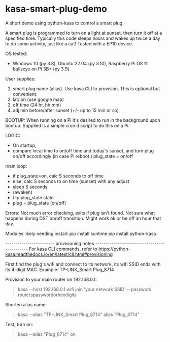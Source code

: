 # kasa-smart-plug-demo
A short demo using python-kasa to control a smart plug.

A smart plug is programmed to turn on a light at sunset, then turn it off at a specified time.
Typically this code sleeps hours and wakes up twice a day to do some activity, just like a cat!
Tested with a EP10 device.

OS tested:
- Windows 10 (py 3.8), Ubuntu 22.04 (py 3.10), Raspberry Pi OS 11 bullseye on Pi 3B+ (py 3.9).

User supplies:
1) smart plug name (alias). Use kasa CLI to provision. This is optional but convenient.
2) lat/lon (use google map)
3) off time (24 hr, hh:mm)
4) adj min before/after sunset (+/- up to 15 min or so)

BOOTUP:
When running on a Pi it's desired to run in the background upon bootup.
Supplied is a simple cron.d script to do this on a Pi.

LOGIC:
- On startup,
-   compare local time to on/off time and today's sunset, and turn plug on/off accordingly (in case Pi reboot.) plug_state = on/off

main loop:
- if plug_state=on, calc S seconds to off time
- else, calc S seconds to on time (sunset) with any adjust
- sleep S seconds
- (awaken)
- flip plug_state state
- plug = plug_state (on/off)
    

Errors:
  Not much error checking, exits if plug isn't found.
  Not sure what happens during DST on/off transition. Might work ok or be off an hour that day.

Modules likely needing install:
  pip install suntime
  pip install python-kasa


------------------------ provisioning notes ---------------------------------------------
For kasa CLI commands, refer to https://python-kasa.readthedocs.io/en/latest/cli.html#provisioning

First find the plug's wifi and connect to its network, its wifi SSID ends with its 4-digit MAC.
Example: TP-LINK_Smart Plug_8714

Provision to your main router on 192.168.0.1:
>kasa --host 192.168.0.1 wifi join 'your network SSID' --password routerspasswordorhexdigits

Shorten alias name:
>kasa --alias "TP-LINK_Smart Plug_8714" alias "Plug_8714"

Test, turn on:
>kasa --alias "Plug_8714" on
